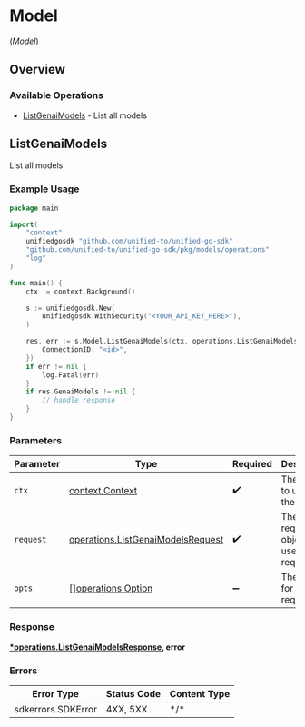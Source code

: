 # Model
(*Model*)

## Overview

### Available Operations

* [ListGenaiModels](#listgenaimodels) - List all models

## ListGenaiModels

List all models

### Example Usage

```go
package main

import(
	"context"
	unifiedgosdk "github.com/unified-to/unified-go-sdk"
	"github.com/unified-to/unified-go-sdk/pkg/models/operations"
	"log"
)

func main() {
    ctx := context.Background()

    s := unifiedgosdk.New(
        unifiedgosdk.WithSecurity("<YOUR_API_KEY_HERE>"),
    )

    res, err := s.Model.ListGenaiModels(ctx, operations.ListGenaiModelsRequest{
        ConnectionID: "<id>",
    })
    if err != nil {
        log.Fatal(err)
    }
    if res.GenaiModels != nil {
        // handle response
    }
}
```

### Parameters

| Parameter                                                                                  | Type                                                                                       | Required                                                                                   | Description                                                                                |
| ------------------------------------------------------------------------------------------ | ------------------------------------------------------------------------------------------ | ------------------------------------------------------------------------------------------ | ------------------------------------------------------------------------------------------ |
| `ctx`                                                                                      | [context.Context](https://pkg.go.dev/context#Context)                                      | :heavy_check_mark:                                                                         | The context to use for the request.                                                        |
| `request`                                                                                  | [operations.ListGenaiModelsRequest](../../pkg/models/operations/listgenaimodelsrequest.md) | :heavy_check_mark:                                                                         | The request object to use for the request.                                                 |
| `opts`                                                                                     | [][operations.Option](../../pkg/models/operations/option.md)                               | :heavy_minus_sign:                                                                         | The options for this request.                                                              |

### Response

**[*operations.ListGenaiModelsResponse](../../pkg/models/operations/listgenaimodelsresponse.md), error**

### Errors

| Error Type         | Status Code        | Content Type       |
| ------------------ | ------------------ | ------------------ |
| sdkerrors.SDKError | 4XX, 5XX           | \*/\*              |